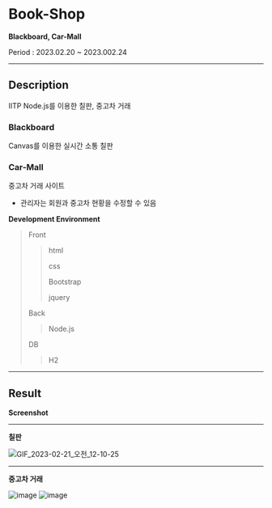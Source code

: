 # Book-Shop

**Blackboard, Car-Mall**

Period : 2023.02.20 ~ 2023.002.24

---

## **Description** 

IITP Node.js를 이용한 칠판, 중고차 거래

### **Blackboard**

Canvas를 이용한 실시간 소통 칠판

### **Car-Mall**

중고차 거래 사이트

* 관리자는 회원과 중고차 현황을 수정할 수 있음

**Development Environment**
> Front
>
>> html
>>
>> css
>>
>> Bootstrap
>>
>> jquery
>>
> Back
>>
>> Node.js
>>
> DB
> 
>> H2   

---

## Result

**Screenshot**

---

**칠판**

![GIF_2023-02-21_오전_12-10-25](https://github.com/Bokseongmin/NodeJS/assets/110206255/b9e91be4-120e-4f09-a601-340e7fef573e)

---

**중고차 거래**

![image](https://github.com/Bokseongmin/NodeJS/assets/110206255/d8abdb49-4a4a-45f3-b3c8-4485549baac8)
![image](https://github.com/Bokseongmin/NodeJS/assets/110206255/0165ae07-a26c-4161-87df-55b54743efa0)


